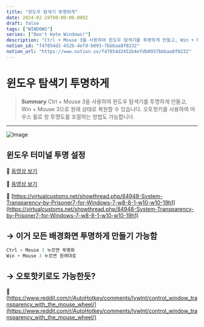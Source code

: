 ```yaml
---
title: "윈도우 탐색기 투명하게"
date: 2024-02-19T00:00:00.000Z
draft: false
tags: ["WINDOWS"]
series: ["Don't Hate Windows!"]
description: "Ctrl + Mouse 3을 사용하여 윈도우 탐색기를 투명하게 만들고, Win + Mouse 3으로 원래 상태로 복원할 수 있습니다. 오토핫키를 사용하여 마우스 휠로 창 투명도를 조절하는 방법도 가능합니다."
notion_id: "f47854d2-452b-4efd-b093-7bbbaa8f0232"
notion_url: "https://www.notion.so/f47854d2452b4efdb0937bbbaa8f0232"
---
```


# 윈도우 탐색기 투명하게

> **Summary**
> Ctrl + Mouse 3을 사용하여 윈도우 탐색기를 투명하게 만들고, Win + Mouse 3으로 원래 상태로 복원할 수 있습니다. 오토핫키를 사용하여 마우스 휠로 창 투명도를 조절하는 방법도 가능합니다.

---

![Image](https://prod-files-secure.s3.us-west-2.amazonaws.com/09ccd4d5-876c-4bba-bbdf-cc77a0a11257/c064ebfa-0147-44ef-99fe-ba24220f7e41/Untitled.png?X-Amz-Algorithm=AWS4-HMAC-SHA256&X-Amz-Content-Sha256=UNSIGNED-PAYLOAD&X-Amz-Credential=ASIAZI2LB466SE5MKTOU%2F20250724%2Fus-west-2%2Fs3%2Faws4_request&X-Amz-Date=20250724T083630Z&X-Amz-Expires=3600&X-Amz-Security-Token=IQoJb3JpZ2luX2VjEAAaCXVzLXdlc3QtMiJGMEQCID54iv8Dc6sfEkWFa54QrvrbEvzgP6nhg6dedVL9PL8DAiAyNATB9BrZmJLTHq%2FyB0MGCTFO605cwHjKwhxHpNC45Cr%2FAwgpEAAaDDYzNzQyMzE4MzgwNSIM5L%2ByGMfVw%2BAg35XnKtwDeTHiZgGOaYHescpQAYBhUKUkXHBsSPJY%2FK1guVXsrNwa4NDPd%2BzFD5tcrcp8zSGafplWLq0pqqtbv7M59sAqoK0Gj%2FLHNYYhEkdtQ7GbFf3Z0cpWmDJZdjfuHrENV%2ByJVL7qWtVWHLf%2Bu7Me%2BJUI3gvupWlaxezlaZhVlFZMAiFk2iBQ7IAdUXpTNMWZnZrem7hYL%2FI3yExjaQJPVG2X%2BHDaiZsB%2B%2FoMM07X3CnyPlE3zWUnPqNRrtqmEIxwvmkognGyW0FTLjyfB8RbrXaumiN7NGwSZpWRYnH%2Bsr3O53w6hiVXWHgS2HdrxbJ4dHkChO%2F4eh3WyEPwcK1zxevKq7DVh8sSfrwFjgghUQzPN7nGQtW4VmH7X1WIy8rPvdyTTXiqAEUlY5fTOCd3tEPCu%2BK3NB2pyx3XMYCwG6FXuBUn2VhoeNMmInuuX9QkZJxSFQBXrmRkpqFRO5Dk4rFVvxghchEKnpiSbLjeXZhvQ%2Br1ulpkkONNoA4evA%2BCl6sNkndxa4qep3fHd3fxRUd6WDNEthBW0aQYZxQEoDls4XdI2sWxqYYiaVnofBYMGGs0fA0Ksen9I3JKIqkLnDkjFh6Ocr7QglnKlnB66NGIrEdMeQZEHRQg8%2B%2BiWYYwic%2BHxAY6pgG3EJhCukRbz%2FH9UqtnjZupLINGmtUZOujZgcpY0cCfaIrAGbnlQ5jWRf%2BYvnkc6lDjUzx4UBExDkx1zYgKb%2FjtDmoEVgES5WOVuBHV9bR3%2BZlphUJ%2FN0bkbNr6rpGimgt1H583s4IX%2FGAx1wpyOFJZXhpukezOIVbiN9bkaYjsXnBBa1us0%2Fp2cP5jGFB64u2t7DtbS3yQviCqJ56ax3CI8K4HE8kA&X-Amz-Signature=b437c09585256d8a0f7567030f3c5780e76f19de624a5911a42cd93b3643ca89&X-Amz-SignedHeaders=host&x-amz-checksum-mode=ENABLED&x-id=GetObject)

## 윈도우 터미널 투명 설정

🎥 [동영상 보기](https://www.youtube.com/watch?v=ycm8sjeSVnQ&t=14s)

🎥 [동영상 보기](https://www.youtube.com/watch?v=JMnBWRviIDQ)

🔗 [https://virtualcustoms.net/showthread.php/84948-System-Transparency-by-Prisoner7-for-Windows-7-w8-8-1-w10-w10-19h1](https://virtualcustoms.net/showthread.php/84948-System-Transparency-by-Prisoner7-for-Windows-7-w8-8-1-w10-w10-19h1)

## → 이거 모든 배경화면 투명하게 만들기 가능함

```c++
Ctrl + Mouse 3 누르면 투명화
Win + Mouse 3 누르면 원래대로
```

## → 오토핫키로도 가능한듯?

🔗 [https://www.reddit.com/r/AutoHotkey/comments/lywlnt/control_window_transparency_with_the_mouse_wheel/](https://www.reddit.com/r/AutoHotkey/comments/lywlnt/control_window_transparency_with_the_mouse_wheel/)


